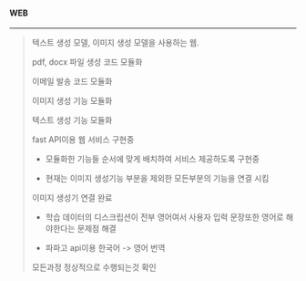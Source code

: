 #### WEB
---
> 텍스트 생성 모델, 이미지 생성 모델을 사용하는 웹.
>
> pdf, docx 파일 생성 코드 모듈화
> 
> 이메일 발송 코드 모듈화
> 
> 이미지 생성 기능 모듈화
> 
> 텍스트 생성 기능 모듈화
>
> fast API이용 웹 서비스 구현중
> - 모듈화한 기능들 순서에 맞게 배치하여 서비스 제공하도록 구현중
> 
> - 현재는 이미지 생성기능 부분을 제외한 모든부분의 기능을 연결 시킴
> 
> 이미지 생성기 연결 완료
> - 학습 데이터의 디스크립션이 전부 영어여서 사용자 입력 문장또한 영어로 해야한다는 문제점 해결
> 
> - 파파고 api이용 한국어 -> 영어 번역
> 
> 모든과정 정상적으로 수행되는것 확인
> 
